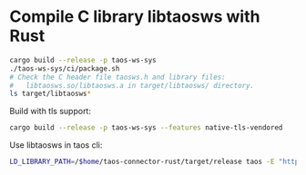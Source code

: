 # Compile C library libtaosws with Rust

```sh
cargo build --release -p taos-ws-sys
./taos-ws-sys/ci/package.sh
# Check the C header file taosws.h and library files:
#   libtaosws.so/libtaosws.a in target/libtaosws/ directory.
ls target/libtaosws*
```

Build with tls support:

```sh
cargo build --release -p taos-ws-sys --features native-tls-vendored
```

Use libtaosws in taos cli:

```sh
LD_LIBRARY_PATH=/$home/taos-connector-rust/target/release taos -E "http://localhost:6041"
```
